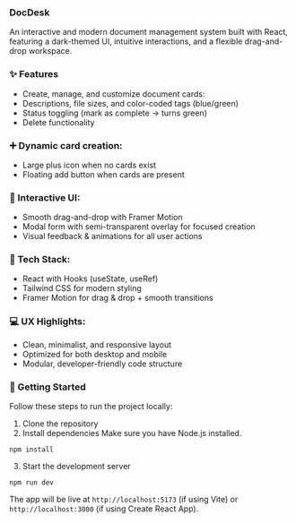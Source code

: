 ### DocDesk
An interactive and modern document management system built with React, featuring a dark-themed UI, intuitive interactions, and a flexible drag-and-drop workspace.

### ✨ Features
- Create, manage, and customize document cards:
- Descriptions, file sizes, and color-coded tags (blue/green)
- Status toggling (mark as complete → turns green)
- Delete functionality

### ➕ Dynamic card creation:
- Large plus icon when no cards exist
- Floating add button when cards are present

### 🧩 Interactive UI:
- Smooth drag-and-drop with Framer Motion
- Modal form with semi-transparent overlay for focused creation
- Visual feedback & animations for all user actions

### 🎨 Tech Stack:
- React with Hooks (useState, useRef)
- Tailwind CSS for modern styling
- Framer Motion for drag & drop + smooth transitions

### 💻 UX Highlights:
- Clean, minimalist, and responsive layout
- Optimized for both desktop and mobile
- Modular, developer-friendly code structure

### 🚀 Getting Started
Follow these steps to run the project locally:

1. Clone the repository
2. Install dependencies
Make sure you have Node.js installed.
```
npm install
```
3. Start the development server
```
npm run dev
```
The app will be live at `http://localhost:5173` (if using Vite) or `http://localhost:3000` (if using Create React App).

